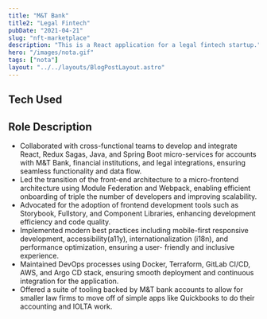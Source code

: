 ```yaml
---
title: "M&T Bank"
title2: "Legal Fintech"
pubDate: "2021-04-21"
slug: "nft-marketplace"
description: "This is a React application for a legal fintech startup."
hero: "/images/nota.gif"
tags: ["nota"]
layout: "../../layouts/BlogPostLayout.astro"
---
```


## Tech Used

## Role Description

- Collaborated with cross-functional teams to develop and integrate React, Redux Sagas, Java, and Spring Boot micro-services for
  accounts with M&T Bank, financial institutions, and legal integrations, ensuring seamless functionality and data flow.
- Led the transition of the front-end architecture to a micro-frontend architecture using Module Federation and Webpack, enabling efficient onboarding of triple the number of developers and improving scalability.
- Advocated for the adoption of frontend development tools such as Storybook, Fullstory, and Component Libraries, enhancing development efficiency and code quality.
- Implemented modern best practices including mobile-first responsive development, accessibility(a11y), internationalization (i18n), and performance optimization, ensuring a user- friendly and inclusive experience.
- Maintained DevOps processes using Docker, Terraform, GitLab CI/CD, AWS, and Argo CD stack, ensuring smooth deployment and continuous integration for the application.
- Offered a suite of tooling backed by M&T bank accounts to allow for smaller law firms to move off of simple apps like Quickbooks to do their accounting and IOLTA work.
